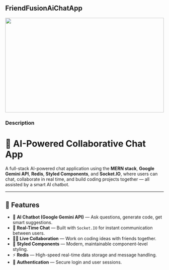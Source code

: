 ## FriendFusionAiChatApp
<img src="https://st4.depositphotos.com/9999814/41772/i/450/depositphotos_417720198-stock-photo-ai-robot-using-computer-to.jpg" width="100%" height="300px" />

### Description

# 🤖 AI-Powered Collaborative Chat App

A full-stack AI-powered chat application using the **MERN stack**, **Google Gemini API**, **Redis**, **Styled Components**, and **Socket.IO**, where users can chat, collaborate in real time, and build coding projects together — all assisted by a smart AI chatbot.

---

## 🚀 Features

- 🧠 **AI Chatbot (Google Gemini API)** — Ask questions, generate code, get smart suggestions.
- 💬 **Real-Time Chat** — Built with `Socket.IO` for instant communication between users.
- 🧑‍💻 **Live Collaboration** — Work on coding ideas with friends together.
- 🧵 **Styled Components** — Modern, maintainable component-level styling.
- ⚡ **Redis** — High-speed real-time data storage and message handling.
- 🔐 **Authentication** — Secure login and user sessions.
